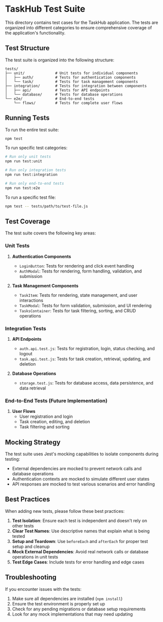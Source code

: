 # TaskHub Test Suite

This directory contains test cases for the TaskHub application. The tests are organized into different categories to ensure comprehensive coverage of the application's functionality.

## Test Structure

The test suite is organized into the following structure:

```
tests/
├── unit/              # Unit tests for individual components
│   ├── auth/          # Tests for authentication components
│   └── task/          # Tests for task management components
├── integration/       # Tests for integration between components
│   ├── api/           # Tests for API endpoints
│   └── database/      # Tests for database operations
└── e2e/               # End-to-end tests
    └── flows/         # Tests for complete user flows
```

## Running Tests

To run the entire test suite:

```bash
npm test
```

To run specific test categories:

```bash
# Run only unit tests
npm run test:unit

# Run only integration tests
npm run test:integration

# Run only end-to-end tests
npm run test:e2e
```

To run a specific test file:

```bash
npm test -- tests/path/to/test-file.js
```

## Test Coverage

The test suite covers the following key areas:

### Unit Tests

1. **Authentication Components**
   - `LoginButton`: Tests for rendering and click event handling
   - `AuthModal`: Tests for rendering, form handling, validation, and submission

2. **Task Management Components**
   - `TaskItem`: Tests for rendering, state management, and user interactions
   - `TaskModal`: Tests for form validation, submission, and UI rendering
   - `TasksContainer`: Tests for task filtering, sorting, and CRUD operations

### Integration Tests

1. **API Endpoints**
   - `auth.api.test.js`: Tests for registration, login, status checking, and logout
   - `task.api.test.js`: Tests for task creation, retrieval, updating, and deletion

2. **Database Operations**
   - `storage.test.js`: Tests for database access, data persistence, and data retrieval

### End-to-End Tests (Future Implementation)

1. **User Flows**
   - User registration and login
   - Task creation, editing, and deletion
   - Task filtering and sorting

## Mocking Strategy

The test suite uses Jest's mocking capabilities to isolate components during testing:

- External dependencies are mocked to prevent network calls and database operations
- Authentication contexts are mocked to simulate different user states
- API responses are mocked to test various scenarios and error handling

## Best Practices

When adding new tests, please follow these best practices:

1. **Test Isolation**: Ensure each test is independent and doesn't rely on other tests
2. **Clear Test Names**: Use descriptive names that explain what is being tested
3. **Setup and Teardown**: Use `beforeEach` and `afterEach` for proper test setup and cleanup
4. **Mock External Dependencies**: Avoid real network calls or database operations in unit tests
5. **Test Edge Cases**: Include tests for error handling and edge cases

## Troubleshooting

If you encounter issues with the tests:

1. Make sure all dependencies are installed (`npm install`)
2. Ensure the test environment is properly set up
3. Check for any pending migrations or database setup requirements
4. Look for any mock implementations that may need updating